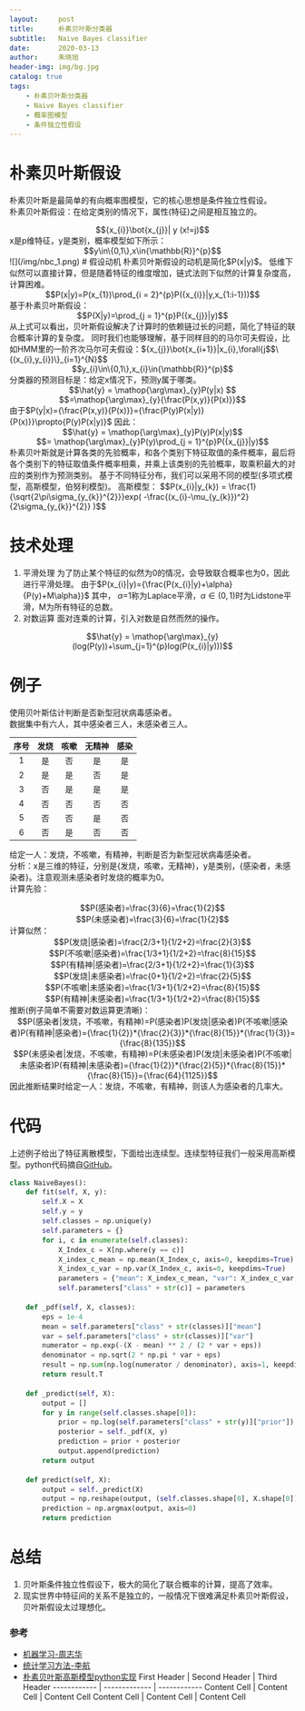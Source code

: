 ```yaml
---
layout:     post
title:      朴素贝叶斯分类器
subtitle:   Naive Bayes classifier
date:       2020-03-13
author:     朱晓旭
header-img: img/bg.jpg
catalog: true
tags:
    - 朴素贝叶斯分类器
    - Naive Bayes classifier
    - 概率图模型
    - 条件独立性假设
---
```

# 朴素贝叶斯假设
朴素贝叶斯是最简单的有向概率图模型，它的核心思想是条件独立性假设。   
朴素贝叶斯假设：在给定类别的情况下，属性(特征)之间是相互独立的。    
<center>$${x_{i}}\bot{x_{j}}| y (x!=j)$$</center>
x是p维特征，y是类别，概率模型如下所示：   
<center>$$y\in\{0,1\},x\in{\mathbb{R}}^{p}$$</center>
![](/img/nbc_1.png)
# 假设动机 
朴素贝叶斯假设的动机是简化$P(x|y)$。     
低维下似然可以直接计算，但是随着特征的维度增加，链式法则下似然的计算复杂度高，计算困难。       
<center>$$P(x|y)=P(x_{1})\prod_{i = 2}^{p}P({x_{i}}|y,x_{1:i-1}))$$</center>
基于朴素贝叶斯假设：            
<center>$$P(X|y)=\prod_{j = 1}^{p}P({x_{j}}|y)$$</center>
从上式可以看出，贝叶斯假设解决了计算时的依赖链过长的问题，简化了特征的联合概率计算的复杂度。
同时我们也能够理解，基于同样目的的马尔可夫假设，比如HMM里的一阶齐次马尔可夫假设：${x_{j}}\bot{x_{i+1}}|x_{i},\forall{j<i}$,在给定当前状态的情况下，将来与过去相互独立，是更为宽松的假设。           
# 朴素贝叶斯分类器
数据是data:     
<center>$$\{(x_{i},y_{i})\}_{i=1}^{N}$$</center>
<center>$$y_{i}\in\{0,1\},x_{i}\in{\mathbb{R}}^{p}$$</center>
分类器的预测目标是：给定x情况下，预测y属于哪类。      
<center>$$\hat{y} = \mathop{\arg\max}_{y}P(y|x) $$</center>
<center>$$=\mathop{\arg\max}_{y}{\frac{P(x,y)}{P(x)}}$$</center>    
由于$P(y|x)={\frac{P(x,y)}{P(x)}}={\frac{P(y)P(x|y)}{P(x)}}\propto{P(y)P(x|y)}$</center>
因此：
<center>$$\hat{y} = \mathop{\arg\max}_{y}P(y)P(x|y)$$</center>
<center>$$= \mathop{\arg\max}_{y}P(y)\prod_{j = 1}^{p}P({x_{j}}|y)$$</center>
朴素贝叶斯就是计算各类的先验概率，和各个类别下特征取值的条件概率，最后将各个类别下的特征取值条件概率相乘，并乘上该类别的先验概率，取乘积最大的对应的类别作为预测类别。
基于不同特征分布，我们可以采用不同的模型(多项式模型，高斯模型，伯努利模型)。
高斯模型：
$$P(x_{i}|y_{k}) = \frac{1}{\sqrt{2\pi\sigma_{y_{k}}^{2}}}exp( -\frac{(x_{i}-\mu_{y_{k}})^2}  {2\sigma_{y_{k}}^{2}}   )$$


# 技术处理
1. 平滑处理
为了防止某个特征的似然为0的情况，会导致联合概率也为0，因此进行平滑处理。
由于$P(x_{i}|y)={\frac{P(x_{i}|y)+\alpha}{P(y)+M\alpha}}$</center>
其中， $\alpha$=1称为Laplace平滑，$\alpha\in{(0,1)}$时为Lidstone平滑，M为所有特征的总数。
2. 对数运算
面对连乘的计算，引入对数是自然而然的操作。
<center>$$\hat{y} = \mathop{\arg\max}_{y}(log(P(y))+\sum_{j=1}^{p}log(P(x_{i}|y)))$$</center>

# 例子
使用贝叶斯估计判断是否新型冠状病毒感染者。    
数据集中有六人，其中感染者三人，未感染者三人。    

| 序号 | 发烧 | 咳嗽 | 无精神 | 感染 |    
| :---: | :---: | :---: | :----: | :---: |      
| 1 | 是 | 否 | 是 | 是 |    
| 2 | 是 | 是 | 否 | 是 |   
| 3 | 否 | 是 | 是 | 是 |    
| 4 | 否 | 否 | 否 | 否 |     
| 5 | 否 | 否 | 是 | 否 |     
| 6 | 否 | 是 | 否 | 否 |     
给定一人：发烧，不咳嗽，有精神，判断是否为新型冠状病毒感染者。  
分析：x是三维的特征，分别是{发烧，咳嗽，无精神}，y是类别，{感染者，未感染者}。注意观测未感染者时发烧的概率为0。   
计算先验：
<center>$$P(感染者)=\frac{3}{6}=\frac{1}{2}$$</center>
<center>$$P(未感染者)=\frac{3}{6}=\frac{1}{2}$$</center>
计算似然：
<center>$$P(发烧|感染者)=\frac{2/3+1}{1/2+2}=\frac{2}{3}$$</center>
<center>$$P(不咳嗽|感染者)=\frac{1/3+1}{1/2+2}=\frac{8}{15}$$</center>
<center>$$P(有精神|感染者)=\frac{2/3+1}{1/2+2}=\frac{1}{3}$$</center>
<center>$$P(发烧|未感染者)=\frac{0+1}{1/2+2}=\frac{2}{5}$$</center>
<center>$$P(不咳嗽|未感染者)=\frac{1/3+1}{1/2+2}=\frac{8}{15}$$</center>
<center>$$P(有精神|未感染者)=\frac{1/3+1}{1/2+2}=\frac{8}{15}$$</center>
推断(例子简单不需要对数运算更清晰)：
<center>$$P(感染者|发烧，不咳嗽，有精神)=P(感染者)P(发烧|感染者)P(不咳嗽|感染者)P(有精神|感染者)={\frac{1}{2}}*{\frac{2}{3}}*{\frac{8}{15}}*{\frac{1}{3}}={\frac{8}{135}}$$</center>
<center>$$P(未感染者|发烧，不咳嗽，有精神)=P(未感染者)P(发烧|未感染者)P(不咳嗽|未感染者)P(有精神|未感染者)={\frac{1}{2}}*{\frac{2}{5}}*{\frac{8}{15}}*{\frac{8}{15}}={\frac{64}{1125}}$$</center>
因此推断结果时给定一人：发烧，不咳嗽，有精神，则该人为感染者的几率大。


# 代码
上述例子给出了特征离散模型，下面给出连续型。连续型特征我们一般采用高斯模型。python代码摘自[GitHub](https://github.com/RRdmlearning/Machine-Learning-From-Scratch/blob/master/naive_bayes/naive_bayes.py)。
```python
class NaiveBayes():
	def fit(self, X, y):
		self.X = X
		self.y = y
		self.classes = np.unique(y)
		self.parameters = {}
		for i, c in enumerate(self.classes):
			X_Index_c = X[np.where(y == c)]
			X_index_c_mean = np.mean(X_Index_c, axis=0, keepdims=True)
			X_index_c_var = np.var(X_Index_c, axis=0, keepdims=True)
			parameters = {"mean": X_index_c_mean, "var": X_index_c_var, "prior": X_Index_c.shape[0] / X.shape[0]}
			self.parameters["class" + str(c)] = parameters
	
	def _pdf(self, X, classes):
		eps = 1e-4
		mean = self.parameters["class" + str(classes)]["mean"]
		var = self.parameters["class" + str(classes)]["var"]
		numerator = np.exp(-(X - mean) ** 2 / (2 * var + eps))
		denominator = np.sqrt(2 * np.pi * var + eps)
		result = np.sum(np.log(numerator / denominator), axis=1, keepdims=True)
		return result.T
	
	def _predict(self, X):
		output = []
		for y in range(self.classes.shape[0]):
			prior = np.log(self.parameters["class" + str(y)]["prior"])
			posterior = self._pdf(X, y)
			prediction = prior + posterior
			output.append(prediction)
		return output
	
	def predict(self, X):
		output = self._predict(X)
		output = np.reshape(output, (self.classes.shape[0], X.shape[0]))
		prediction = np.argmax(output, axis=0)
		return prediction
```


# 总结
1. 贝叶斯条件独立性假设下，极大的简化了联合概率的计算，提高了效率。
2. 现实世界中特征间的关系不是独立的，一般情况下很难满足朴素贝叶斯假设，贝叶斯假设太过理想化。



### 参考
- [机器学习-周志华](https://github.com/Mikoto10032/DeepLearning/blob/master/books/%E6%9C%BA%E5%99%A8%E5%AD%A6%E4%B9%A0%E5%91%A8%E5%BF%97%E5%8D%8E.pdf)
- [统计学习方法-李航](http://www.dgt-factory.com/uploads/2018/07/0725/%E7%BB%9F%E8%AE%A1%E5%AD%A6%E4%B9%A0%E6%96%B9%E6%B3%95.pdf)
- [朴素贝叶斯高斯模型python实现](https://github.com/RRdmlearning/Machine-Learning-From-Scratch/blob/master/naive_bayes/naive_bayes.py)
First Header | Second Header | Third Header
------------ | ------------- | ------------
Content Cell | Content Cell  | Content Cell
Content Cell | Content Cell  | Content Cell
